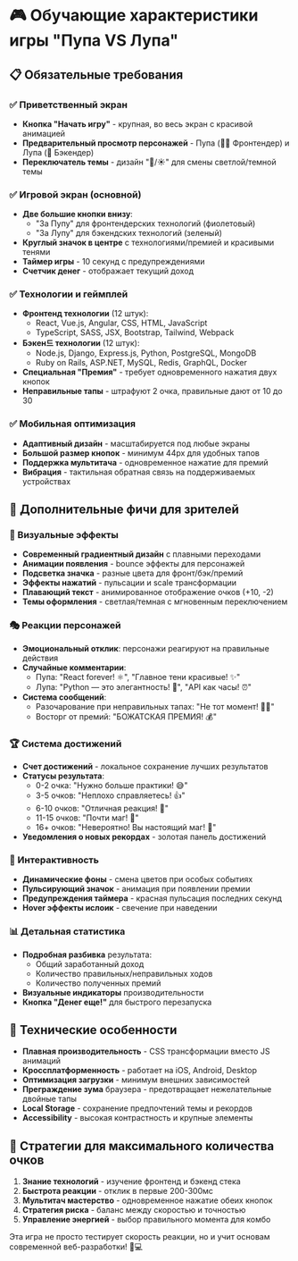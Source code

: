 # 🎮 Обучающие характеристики игры "Пупа VS Лупа"

## 📋 Обязательные требования

### ✅ Приветственный экран
- **Кнопка "Начать игру"** - крупная, во весь экран с красивой анимацией
- **Предварительный просмотр персонажей** - Пупа (🧑‍💻 Фронтендер) и Лупа (🤖 Бэкендер)
- **Переключатель темы** - дизайн "🌙/☀️" для смены светлой/темной темы

### ✅ Игровой экран (основной)
- **Две большие кнопки внизу**:
  - "За Пупу" для фронтендерских технологий (фиолетовый)
  - "За Лупу" для бэкендских технологий (зеленый)
- **Круглый значок в центре** с технологиями/премией и красивыми тенями
- **Таймер игры** - 10 секунд с предупреждениями
- **Счетчик денег** - отображает текущий доход

### ✅ Технологии и геймплей
- **Фронтенд технологии** (12 штук):
  - React, Vue.js, Angular, CSS, HTML, JavaScript
  - TypeScript, SASS, JSX, Bootstrap, Tailwind, Webpack
- **Бэкен드 технологии** (12 штук):  
  - Node.js, Django, Express.js, Python, PostgreSQL, MongoDB
  - Ruby on Rails, ASP.NET, MySQL, Redis, GraphQL, Docker
- **Специальная "Премия"** - требует одновременного нажатия двух кнопок
- **Неправильные тапы** - штрафуют 2 очка, правильные дают от 10 до 30

### ✅ Мобильная оптимизация
- **Адаптивный дизайн** - масштабируется под любые экраны
- **Большой размер кнопок** - минимум 44px для удобных тапов
- **Поддержка мультитача** - одновременное нажатие для премий
- **Вибрация** - тактильная обратная связь на поддерживаемых устройствах

## 🌟 Дополнительные фичи для зрителей

### 🎨 Визуальные эффекты
- **Современный градиентный дизайн** с плавными переходами
- **Анимации появления** - bounce эффекты для персонажей
- **Подсветка значка** - разные цвета для фронт/бэк/премий
- **Эффекты нажатий** - пульсации и scale трансформации
- **Плавающий текст** - анимированное отображение очков (+10, -2)
- **Темы оформления** - светлая/темная с мгновенным переключением

### 🎭 Реакции персонажей
- **Эмоциональный отклик**: персонажи реагируют на правильные действия
- **Случайные комментарии**:
  - Пупа: "React forever! ⚛️", "Главное тени красивые! ✨"
  - Лупа: "Python — это элегантность! 🐍", "API как часы! ⏰"
- **Система сообщений**:
  - Разочарование при неправильных тапах: "Не тот момент! 🤦‍♂️"
  - Восторг от премий: "БОЖАТСКАЯ ПРЕМИЯ! 💰"

### 🏆 Система достижений
- **Счет достижений** - локальное сохранение лучших результатов
- **Статусы результата**:
  - 0-2 очка: "Нужно больше практики! 😅"
  - 3-5 очков: "Неплохо справляетесь! 👍"
  - 6-10 очков: "Отличная реакция! 💯"
  - 11-15 очков: "Почти маг! 🌟"
  - 16+ очков: "Невероятно! Вы настоящий маг! 🌟"
- **Уведомления о новых рекордах** - золотая панель достижений

### 🎵 Интерактивность
- **Динамические фоны** - смена цветов при особых событиях
- **Пульсирующий значок** - анимация при появлении премии
- **Предупреждения таймера** - красная пульсация последних секунд
- **Hover эффекты ислоик** - свечение при наведении

### 📊 Детальная статистика
- **Подробная разбивка** результата:
  - Общий заработанный доход
  - Количество правильных/неправильных ходов
  - Количество полученных премий
- **Визуальные индикаторы** производительности
- **Кнопка "Денег еще!"** для быстрого перезапуска

## 🚀 Технические особенности

- **Плавная производительность** - CSS трансформации вместо JS анимаций
- **Кроссплатформенность** - работает на iOS, Android, Desktop
- **Оптимизация загрузки** - минимум внешних зависимостей
- **Преграждение зума** браузера - предотвращает нежелательные двойные тапы
- **Local Storage** - сохранение предпочтений темы и рекордов
- **Accessibility** - высокая контрастность и крупные элементы

## 🎯 Стратегии для максимального количества очков

1. **Знание технологий** - изучение фронтенд и бэкенд стека
2. **Быстрота реакции** - отклик в первые 200-300мс
3. **Мультитач мастерство** - одновременное нажатие обеих кнопок
4. **Стратегия риска** - баланс между скоростью и точностью
5. **Управление энергией** - выбор правильного момента для комбо

Эта игра не просто тестирует скорость реакции, но и учит основам современной веб-разработки! 🚀💻
